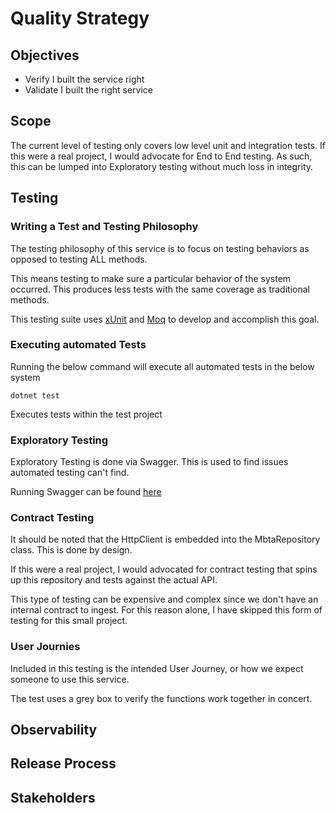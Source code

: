 # Quality Strategy

## Objectives
- Verify I built the service right
- Validate I built the right service

## Scope
The current level of testing only covers low level unit and integration tests. If this were a real project, I would advocate for End to End testing. As such, this can be lumped into Exploratory testing without much loss in integrity.

## Testing

### Writing a Test and Testing Philosophy

The testing philosophy of this service is to focus on testing behaviors as opposed to testing ALL methods.

This means testing to make sure a particular behavior of the system occurred. This produces less tests with the same coverage as traditional methods.

This testing suite uses [xUnit](https://xunit.net/) and [Moq](https://github.com/devlooped/moq) to develop and accomplish this goal.

### Executing automated Tests
Running the below command will execute all automated tests in the below system

```dotnet test```

Executes tests within the test project

### Exploratory Testing

Exploratory Testing is done via Swagger. This is used to find issues automated testing can't find.

Running Swagger can be found [here](SETUP.md)

### Contract Testing

It should be noted that the HttpClient is embedded into the MbtaRepository class. This is done by design.

If this were a real project, I would advocated for contract testing that spins up this repository and tests against the actual API.

This type of testing can be expensive and complex since we don't have an internal contract to ingest. For this reason alone, I have skipped this form of testing for this small project.

### User Journies

Included in this testing is the intended User Journey, or how we expect someone to use this service.

The test uses a grey box to verify the functions work together in concert.

## Observability


## Release Process


## Stakeholders